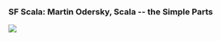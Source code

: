 ### SF Scala: Martin Odersky, Scala -- the Simple Parts

[![](http://img.youtube.com/vi/ecekSCX3B4Q/0.jpg)](http://www.youtube.com/watch?v=ecekSCX3B4Q)
